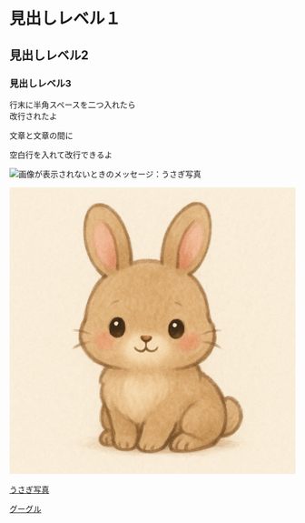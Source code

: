 # 見出しレベル１

## 見出しレベル2

### 見出しレベル3

行末に半角スペースを二つ入れたら  
改行されたよ

文章と文章の間に

空白行を入れて改行できるよ

![画像が表示されないときのメッセージ：うさぎ写真](https://img.freepik.com/free-photo/easter-celebration-with-dreamy-bunny_23-2151246705.jpg?t=st=1721950879~exp=1721954479~hmac=ee8183c9ed2991c5fc1cff222c37bfa6ac06288f64b34c0d817ee7bdc477a730&w=996)

![画像が表示されないときのメッセージ：うさぎ写真](https://raw.githubusercontent.com/MYS0401/markdown_practice/refs/heads/main/images/ChatGPT%E3%81%AB%E6%8F%8F%E3%81%84%E3%81%A6%E3%82%82%E3%82%89%E3%81%A3%E3%81%9F%E3%81%8B%E3%82%8F%E3%81%84%E3%81%84%E3%81%86%E3%81%95%E3%81%8E%E3%81%AE%E7%94%BB%E5%83%8F.png)

[うさぎ写真](https://raw.githubusercontent.com/MYS0401/markdown_practice/refs/heads/main/images/ChatGPT%E3%81%AB%E6%8F%8F%E3%81%84%E3%81%A6%E3%82%82%E3%82%89%E3%81%A3%E3%81%9F%E3%81%8B%E3%82%8F%E3%81%84%E3%81%84%E3%81%86%E3%81%95%E3%81%8E%E3%81%AE%E7%94%BB%E5%83%8F.png)

[グーグル](https://www.google.com/)
